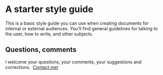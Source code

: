 A starter style guide
=========================

This is a basic style guide you can use when creating
documents for internal or external audiences. You'll find general
guidelines for talking to the user, how to write, and other subjects.

Questions, comments
-------------------

I welcome your questions, your comments, your suggestions and
corrections.  [Contact me!](mailto:sarrants@gmail.com?subject=Style%20Guide%20issues)
